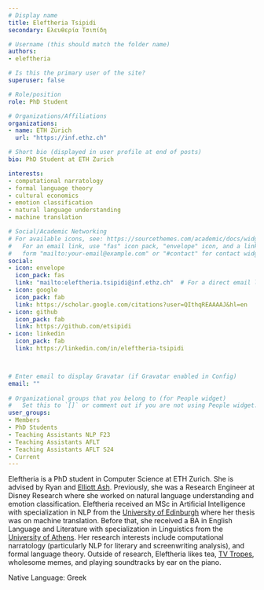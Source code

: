 ```yaml
---
# Display name
title: Eleftheria Tsipidi
secondary: Ελευθερία Τσιπίδη

# Username (this should match the folder name)
authors:
- eleftheria

# Is this the primary user of the site?
superuser: false

# Role/position
role: PhD Student

# Organizations/Affiliations
organizations:
- name: ETH Zürich
  url: "https://inf.ethz.ch"

# Short bio (displayed in user profile at end of posts)
bio: PhD Student at ETH Zurich

interests:
- computational narratology
- formal language theory
- cultural economics
- emotion classification
- natural language understanding
- machine translation

# Social/Academic Networking
# For available icons, see: https://sourcethemes.com/academic/docs/widgets/#icons
#   For an email link, use "fas" icon pack, "envelope" icon, and a link in the
#   form "mailto:your-email@example.com" or "#contact" for contact widget.
social:
- icon: envelope
  icon_pack: fas
  link: "mailto:eleftheria.tsipidi@inf.ethz.ch"  # For a direct email link, use "mailto:test@example.org".
- icon: google
  icon_pack: fab
  link: https://scholar.google.com/citations?user=QIthqREAAAAJ&hl=en
- icon: github
  icon_pack: fab
  link: https://github.com/etsipidi
- icon: linkedin
  icon_pack: fab
  link: https://linkedin.com/in/eleftheria-tsipidi



# Enter email to display Gravatar (if Gravatar enabled in Config)
email: ""
  
# Organizational groups that you belong to (for People widget)
#   Set this to `[]` or comment out if you are not using People widget.  
user_groups:
- Members
- PhD Students
- Teaching Assistants NLP F23
- Teaching Assistants AFLT
- Teaching Assistants AFLT S24
- Current
---
```


Eleftheria is a PhD student in Computer Science at ETH Zurich. She is advised by Ryan and [Elliott Ash](https://elliottash.com/). Previously, she was a Research Engineer at Disney Research where she worked on natural language understanding and emotion classification. Eleftheria received an MSc in Artificial Intelligence with specialization in NLP from the [University of Edinburgh](https://www.ed.ac.uk/) where her thesis was on machine translation. Before that, she received a BA in English Language and Literature with specialization in Linguistics from the [University of Athens](https://en.wikipedia.org/wiki/National_and_Kapodistrian_University_of_Athens). Her research interests include computational narratology (particularly NLP for literary and screenwriting analysis), and formal language theory. Outside of research, Eleftheria likes tea, [TV Tropes](https://tvtropes.org/), wholesome memes, and playing soundtracks by ear on the piano.


Native Language: Greek

<!-- Animal Form: House cat

<img  class="avatar-small" src="cat.png" style="float: center" /> -->
